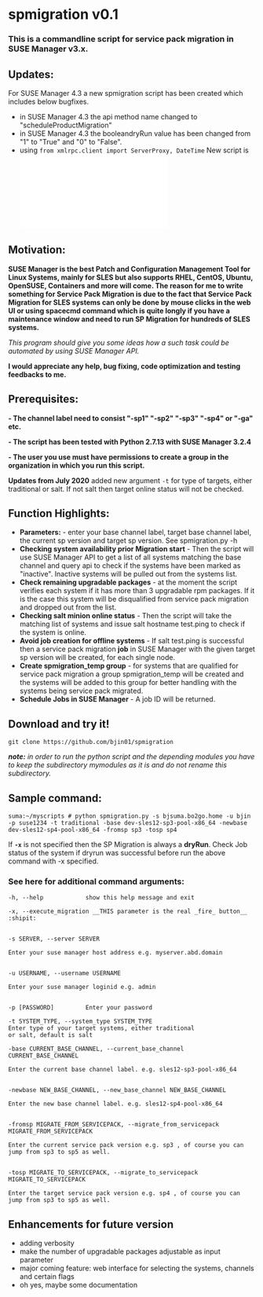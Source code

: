 # spmigration v0.1
### This is a commandline script for service pack migration in SUSE Manager v3.x. ###

## Updates:
For SUSE Manager 4.3 a new spmigration script has been created which includes below bugfixes. 
* in SUSE Manager 4.3 the api method name changed to "scheduleProductMigration"
* in SUSE Manager 4.3 the booleandryRun value has been changed from "1" to "True" and "0" to "False".
* using ```from xmlrpc.client import ServerProxy, DateTime```
New script is ![spmigrationv4-3.py](./spmigrationv4-3.py)

## Motivation:
__SUSE Manager is the best Patch and Configuration Management Tool for Linux Systems, mainly for SLES but also supports RHEL, CentOS, Ubuntu, OpenSUSE, Containers and more will come. The reason for me to write something for Service Pack Migration is due to the fact that Service Pack Migration for SLES systems can only be done by mouse clicks in the web UI or using spacecmd command which is quite longly if you have a maintenance window and need to run SP Migration for hundreds of SLES systems.__

_This program should give you some ideas how a such task could be automated by using SUSE Manager API._

**I would appreciate any help, bug fixing, code optimization and testing feedbacks to me.**

## Prerequisites:

**- The channel label need to consist "-sp1" "-sp2" "-sp3" "-sp4" or "-ga" etc.**

**- The script has been tested with Python 2.7.13 with SUSE Manager 3.2.4**

**- The user you use must have permissions to create a group in the organization in which you run this script.**

__Updates from July 2020__
added new argument ```-t``` for type of targets, either traditional or salt. If not salt then target online status will not be checked.

## Function Highlights:

* __Parameters:__ - enter your base channel label, target base channel label, the current sp version and target sp version. See spmigration.py -h
* __Checking system availability prior Migration start__ - Then the script will use SUSE Manager API to get a list of all systems matching the base channel and query api to check if the systems have been marked as "inactive". Inactive systems will be pulled out from the systems list.
* __Check remaining upgradable packages__ - at the moment the script verifies each system if it has more than 3 upgradable rpm packages. If it is the case this system will be disqualified from service pack migration and dropped out from the list.
* __Checking salt minion online status__ - Then the script will take the matching list of systems and issue salt hostname test.ping to check if the system is online.
* __Avoid job creation for offline systems__ - If salt test.ping is successful then a service pack migration **job** in SUSE Manager with the given target sp version will be created, for each single node.
* __Create spmigration_temp group__ - for systems that are qualified for service pack migration a group spmigration_temp will be created and the systems will be added to this group for better handling with the systems being service pack migrated.
* __Schedule Jobs in SUSE Manager__ - A job ID will be returned.


## Download and try it! ##
```git clone https://github.com/bjin01/spmigration```

*__note:__ in order to run the python script and the depending modules you have to keep the subdirectory mymodules as it is and do not rename this subdirectory.*


## Sample command: ##

```suma:~/myscripts # python spmigration.py -s bjsuma.bo2go.home -u bjin -p suse1234 -t traditional -base dev-sles12-sp3-pool-x86_64 -newbase dev-sles12-sp4-pool-x86_64 -fromsp sp3 -tosp sp4```

If __`-x`__ is not specified then the SP Migration is always a **dryRun**.
Check Job status of the system if dryrun was successful before run the above command with -x specified.

### See here for additional command arguments: ###

  ```
  -h, --help            show this help message and exit
  
  -x, --execute_migration __THIS parameter is the real _fire_ button__ :shipit:
  
  
  -s SERVER, --server SERVER
  
 Enter your suse manager host address e.g. myserver.abd.domain
                        
                        
  -u USERNAME, --username USERNAME
  
 Enter your suse manager loginid e.g. admin
                        
                        
  -p [PASSWORD]         Enter your password
  
 -t SYSTEM_TYPE, --system_type SYSTEM_TYPE
  Enter type of your target systems, either traditional
  or salt, default is salt

  -base CURRENT_BASE_CHANNEL, --current_base_channel CURRENT_BASE_CHANNEL
  
  Enter the current base channel label. e.g. sles12-sp3-pool-x86_64
                        
                        
  -newbase NEW_BASE_CHANNEL, --new_base_channel NEW_BASE_CHANNEL
  
  Enter the new base channel label. e.g. sles12-sp4-pool-x86_64
                        
                        
  -fromsp MIGRATE_FROM_SERVICEPACK, --migrate_from_servicepack MIGRATE_FROM_SERVICEPACK
  
 Enter the current service pack version e.g. sp3 , of course you can jump from sp3 to sp5 as well.
                        
                        
  -tosp MIGRATE_TO_SERVICEPACK, --migrate_to_servicepack MIGRATE_TO_SERVICEPACK
  
 Enter the target service pack version e.g. sp4 , of course you can jump from sp3 to sp5 as well.
 ```
 ## Enhancements for future version
 * adding verbosity 
 * make the number of upgradable packages adjustable as input parameter
 * major coming feature: web interface for selecting the systems, channels and certain flags
 * oh yes, maybe some documentation
